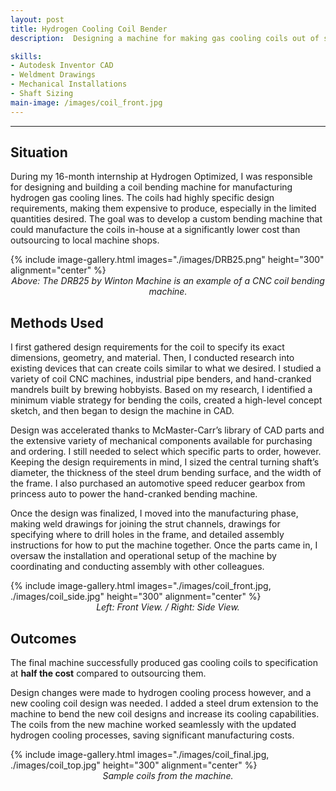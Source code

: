 ```yaml
---
layout: post
title: Hydrogen Cooling Coil Bender
description:  Designing a machine for making gas cooling coils out of steel tubes.

skills: 
- Autodesk Inventor CAD
- Weldment Drawings
- Mechanical Installations
- Shaft Sizing
main-image: /images/coil_front.jpg
---
```


---
## Situation

During my 16-month internship at Hydrogen Optimized, I was responsible for designing and building a coil bending machine for manufacturing hydrogen gas cooling lines. The coils had highly specific design requirements, making them expensive to produce, especially in the limited quantities desired. The goal was to develop a custom bending machine that could manufacture the coils in-house at a significantly lower cost than outsourcing to local machine shops.

{% include image-gallery.html images="./images/DRB25.png" height="300" alignment="center" %} 
<span style="display: block; font-style: italic; text-align: center;">Above: The DRB25 by Winton Machine is an example of a CNC coil bending machine.</span>

## Methods Used
I first gathered design requirements for the coil to specify its exact dimensions, geometry, and material. Then, I conducted research into existing devices that can create coils similar to what we desired. I studied a variety of coil CNC machines, industrial pipe benders, and hand-cranked mandrels built by brewing hobbyists. Based on my research, I identified a minimum viable strategy for bending the coils, created a high-level concept sketch, and then began to design the machine in CAD.

Design was accelerated thanks to McMaster-Carr’s library of CAD parts and the extensive variety of mechanical components available for purchasing and ordering. I still needed to select which specific parts to order, however. Keeping the design requirements in mind, I sized the central turning shaft’s diameter, the thickness of the steel drum bending surface, and the width of the frame. I also purchased an automotive speed reducer gearbox from princess auto to power the hand-cranked bending machine.

Once the design was finalized, I moved into the manufacturing phase, making weld drawings for joining the strut channels, drawings for specifying where to drill holes in the frame, and detailed assembly instructions for how to put the machine together. Once the parts came in, I oversaw the installation and operational setup of the machine by coordinating and conducting assembly with other colleagues. 

{% include image-gallery.html images="./images/coil_front.jpg, ./images/coil_side.jpg" height="300" alignment="center" %} 
<span style="display: block; font-style: italic; text-align: center;">Left: Front View. / Right: Side View.</span>

## Outcomes
The final machine successfully produced gas cooling coils to specification at **half the cost** compared to outsourcing them. 

Design changes were made to hydrogen cooling process however, and a new cooling coil design was needed. I added a steel drum extension to the machine to bend the new coil designs and increase its cooling capabilities. The coils from the new machine worked seamlessly with the updated hydrogen cooling processes, saving significant manufacturing costs.

{% include image-gallery.html images="./images/coil_final.jpg, ./images/coil_top.jpg" height="300" alignment="center" %} 
<span style="display: block; font-style: italic; text-align: center;"> Sample coils from the machine.</span>
